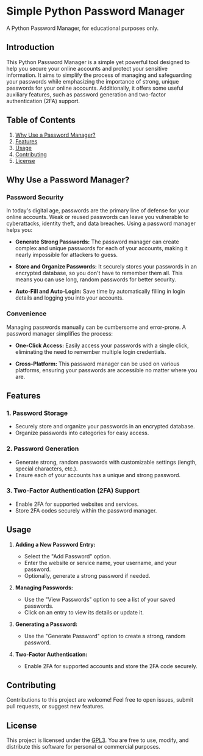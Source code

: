 # Simple Python Password Manager
A Python Password Manager, for educational purposes only. 


## Introduction

This Python Password Manager is a simple yet powerful tool designed to help you secure your online accounts and protect your sensitive information. It aims to simplify the process of managing and safeguarding your passwords while emphasizing the importance of strong, unique passwords for your online accounts. Additionally, it offers some useful auxiliary features, such as password generation and two-factor authentication (2FA) support.

## Table of Contents

1. [Why Use a Password Manager?](#why-use-a-password-manager)
2. [Features](#features)<!-- 3. [Installation](#installation) -->
3. [Usage](#usage)
4. [Contributing](#contributing)
5. [License](#license)

## Why Use a Password Manager?

### Password Security

In today's digital age, passwords are the primary line of defense for your online accounts. Weak or reused passwords can leave you vulnerable to cyberattacks, identity theft, and data breaches. Using a password manager helps you:

- **Generate Strong Passwords:** The password manager can create complex and unique passwords for each of your accounts, making it nearly impossible for attackers to guess.

- **Store and Organize Passwords:** It securely stores your passwords in an encrypted database, so you don't have to remember them all. This means you can use long, random passwords for better security.

- **Auto-Fill and Auto-Login:** Save time by automatically filling in login details and logging you into your accounts.

### Convenience

Managing passwords manually can be cumbersome and error-prone. A password manager simplifies the process:

- **One-Click Access:** Easily access your passwords with a single click, eliminating the need to remember multiple login credentials.

- **Cross-Platform:** This password manager can be used on various platforms, ensuring your passwords are accessible no matter where you are.

## Features

### 1. Password Storage

- Securely store and organize your passwords in an encrypted database.
- Organize passwords into categories for easy access.

### 2. Password Generation

- Generate strong, random passwords with customizable settings (length, special characters, etc.).
- Ensure each of your accounts has a unique and strong password.

### 3. Two-Factor Authentication (2FA) Support

- Enable 2FA for supported websites and services.
- Store 2FA codes securely within the password manager.

<!-- ## Installation

1. Clone this repository to your local machine:

   ```bash
   git clone https://github.com/yourusername/password-manager.git
   ```

2. Install the required dependencies:

   ```bash
   pip install -r requirements.txt
   ```

3. Run the password manager application:

   ```bash
   python password_manager.py
   ``` -->

## Usage

1. **Adding a New Password Entry:** 
   - Select the "Add Password" option.
   - Enter the website or service name, your username, and your password.
   - Optionally, generate a strong password if needed.

2. **Managing Passwords:** 
   - Use the "View Passwords" option to see a list of your saved passwords.
   - Click on an entry to view its details or update it.

3. **Generating a Password:**
   - Use the "Generate Password" option to create a strong, random password.

4. **Two-Factor Authentication:**
   - Enable 2FA for supported accounts and store the 2FA code securely.

## Contributing

Contributions to this project are welcome! Feel free to open issues, submit pull requests, or suggest new features.

## License

This project is licensed under the [GPL3](LICENSE). You are free to use, modify, and distribute this software for personal or commercial purposes.